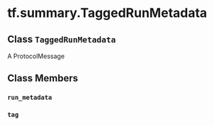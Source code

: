 <div itemscope itemtype="http://developers.google.com/ReferenceObject">
<meta itemprop="name" content="tf.summary.TaggedRunMetadata" />
<meta itemprop="path" content="Stable" />
<meta itemprop="property" content="run_metadata"/>
<meta itemprop="property" content="tag"/>
</div>

# tf.summary.TaggedRunMetadata

## Class `TaggedRunMetadata`



A ProtocolMessage

## Class Members

<h3 id="run_metadata"><code>run_metadata</code></h3>

<h3 id="tag"><code>tag</code></h3>

